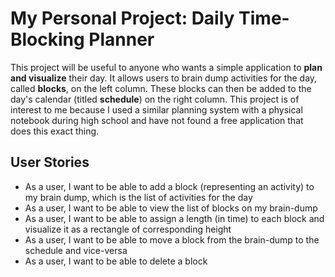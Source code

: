 # My Personal Project: Daily Time-Blocking Planner

This project will be useful to anyone who wants a
simple application to **plan and visualize**
their day. It allows users to brain dump 
activities for the day, called **blocks**, on the left column. These blocks can then be added
to the day's calendar (titled **schedule**) on the right column. 
This project is of interest to me
because I used a similar planning system with a physical notebook
during high school
and have not found a free application that does this exact thing. 

## User Stories
- As a user, I want to be able to add a block (representing an activity) 
to my brain dump, which is the list of activities for the day
- As a user, I want to be able to view the list of blocks on my brain-dump
- As a user, I want to be able to assign a length (in time) to each block and visualize it as a rectangle of
 corresponding height
- As a user, I want to be able to move a block from the brain-dump to the schedule and vice-versa
- As a user, I want to be able to delete a block

